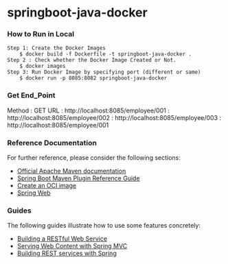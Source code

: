 # springboot-java-docker

### How to Run in Local
````$xslt
Step 1: Create the Docker Images
    $ docker build -f Dockerfile -t springboot-java-docker .
Step 2 : Check whether the Docker Image Created or Not.
    $ docker images
Step 3: Run Docker Image by specifying port (different or same)
    $ docker run -p 8085:8082 springboot-java-docker
````

### Get End_Point
Method : GET 
URL : http://localhost:8085/employee/001
    : http://localhost:8085/employee/002
    : http://localhost:8085/employee/003
    : http://localhost:8085/employee/001

### Reference Documentation
For further reference, please consider the following sections:

* [Official Apache Maven documentation](https://maven.apache.org/guides/index.html)
* [Spring Boot Maven Plugin Reference Guide](https://docs.spring.io/spring-boot/docs/2.3.0.RELEASE/maven-plugin/reference/html/)
* [Create an OCI image](https://docs.spring.io/spring-boot/docs/2.3.0.RELEASE/maven-plugin/reference/html/#build-image)
* [Spring Web](https://docs.spring.io/spring-boot/docs/2.3.0.RELEASE/reference/htmlsingle/#boot-features-developing-web-applications)

### Guides
The following guides illustrate how to use some features concretely:

* [Building a RESTful Web Service](https://spring.io/guides/gs/rest-service/)
* [Serving Web Content with Spring MVC](https://spring.io/guides/gs/serving-web-content/)
* [Building REST services with Spring](https://spring.io/guides/tutorials/bookmarks/)


